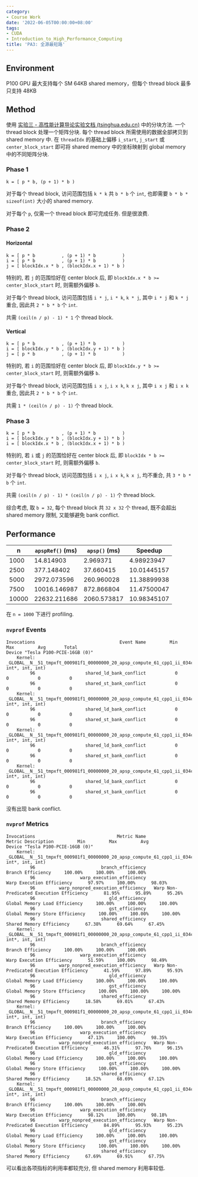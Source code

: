 ```yaml
---
category:
- Course Work
date: '2022-06-05T00:00:00+08:00'
tags:
- CUDA
- Introduction_to_High_Performance_Computing
title: 'PA3: 全源最短路'
---
```


## Environment

P100 GPU 最大支持每个 SM 64KB shared memory，但每个 thread block 最多只支持 48KB

## Method

使用 [实验三 - 高性能计算导论实验文档 (tsinghua.edu.cn)](https://lab.cs.tsinghua.edu.cn/hpc/doc/exp/3.apsp/) 中的分块方法. 一个 thread block 处理一个矩阵分块. 每个 thread block 所需使用的数据全部拷贝到 shared memory 中. 在 `threadIdx` 的基础上偏移 `i_start`, `j_start` 或 `center_block_start` 即可将 shared memory 中的坐标映射到 global memory 中的不同矩阵分块.

### Phase 1

```
k = [ p * b, (p + 1) * b )
```

对于每个 thread block, 访问范围包括 `k * k` 共 `b * b` 个 `int`, 也即需要 `b * b * sizeof(int)` 大小的 shared memory.

对于每个 `p`, 仅需一个 thread block 即可完成任务. 但是很浪费.

### Phase 2

#### Horizontal

```
k = [ p * b          , (p + 1) * b          )
i = [ p * b          , (p + 1) * b          )
j = [ blockIdx.x * b , (blockIdx.x + 1) * b )
```

特别的, 若 `j` 的范围恰好在 center block 后, 即 `blockIdx.x * b >= center_block_start` 时, 则需额外偏移 `b`.

对于每个 thread block, 访问范围包括 `i * j`, `i * k`, `k * j`, 其中 `i * j` 和 `k * j` 重合, 因此共 `2 * b * b` 个 `int`.

共需 `(ceil(n / p) - 1) * 1` 个 thread block.

#### Vertical

```
k = [ p * b          , (p + 1) * b          )
i = [ blockIdx.y * b , (blockIdx.y + 1) * b )
j = [ p * b          , (p + 1) * b          )
```

特别的, 若 `i` 的范围恰好在 center block 后, 即 `blockIdx.y * b >= center_block_start` 时, 则需额外偏移 `b`.

对于每个 thread block, 访问范围包括 `i x j`, `i x k`, `k x j`, 其中 `i x j` 和 `i x k` 重合, 因此共 `2 * b * b` 个 `int`.

共需 `1 * (ceil(n / p) - 1)` 个 thread block.

### Phase 3

```
k = [ p * b          , (p + 1) * b          )
i = [ blockIdx.y * b , (blockIdx.y + 1) * b )
i = [ blockIdx.x * b , (blockIdx.x + 1) * b )
```

特别的, 若 `i` 或 `j` 的范围恰好在 center block 后, 即 `blockIdx * b >= center_block_start` 时, 则需额外偏移 `b`.

对于每个 thread block, 访问范围包括 `i x j`, `i x k`, `k x j`, 均不重合, 共 `3 * b * b` 个 `int`.

共需 `(ceil(n / p) - 1) * (ceil(n / p) - 1)` 个 thread block.

综合考虑, 取 `b = 32`, 每个 thread block 共 `32 x 32` 个 thread, 既不会超出 shared memory 限制, 又能够避免 bank conflict.

## Performance

| n     | `apspRef()` (ms) | `apsp()` (ms) | Speedup     |
| ----- | ---------------- | ------------- | ----------- |
| 1000  | 14.814903        | 2.969371      | 4.98923947  |
| 2500  | 377.148402       | 37.660415     | 10.01445157 |
| 5000  | 2972.073596      | 260.960028    | 11.38899938 |
| 7500  | 10016.146987     | 872.866804    | 11.47500047 |
| 10000 | 22632.211686     | 2060.573817   | 10.98345107 |

在 `n = 1000` 下进行 profiling.

### `nvprof` Events

```
Invocations                                Event Name         Min         Max         Avg       Total
Device "Tesla P100-PCIE-16GB (0)"
    Kernel: _GLOBAL__N__51_tmpxft_000981f1_00000000_20_apsp_compute_61_cpp1_ii_034c69fe::Phase2KernelHorizontal(int, int*, int, int)
         96                   shared_ld_bank_conflict           0           0           0           0
         96                   shared_st_bank_conflict           0           0           0           0
    Kernel: _GLOBAL__N__51_tmpxft_000981f1_00000000_20_apsp_compute_61_cpp1_ii_034c69fe::Phase2KernelVertical(int, int*, int, int)
         96                   shared_ld_bank_conflict           0           0           0           0
         96                   shared_st_bank_conflict           0           0           0           0
    Kernel: _GLOBAL__N__51_tmpxft_000981f1_00000000_20_apsp_compute_61_cpp1_ii_034c69fe::Phase1Kernel(int, int*, int, int)
         96                   shared_ld_bank_conflict           0           0           0           0
         96                   shared_st_bank_conflict           0           0           0           0
    Kernel: _GLOBAL__N__51_tmpxft_000981f1_00000000_20_apsp_compute_61_cpp1_ii_034c69fe::Phase3Kernel(int, int*, int, int)
         96                   shared_ld_bank_conflict           0           0           0           0
         96                   shared_st_bank_conflict           0           0           0           0
```

没有出现 bank conflict.

### `nvprof` Metrics

```
Invocations                               Metric Name                         Metric Description         Min         Max         Avg
Device "Tesla P100-PCIE-16GB (0)"
    Kernel: _GLOBAL__N__51_tmpxft_000981f1_00000000_20_apsp_compute_61_cpp1_ii_034c69fe::Phase2KernelHorizontal(int, int*, int, int)
         96                         branch_efficiency                          Branch Efficiency     100.00%     100.00%     100.00%
         96                 warp_execution_efficiency                  Warp Execution Efficiency      97.97%     100.00%      98.03%
         96         warp_nonpred_execution_efficiency   Warp Non-Predicated Execution Efficiency      81.95%      95.89%      95.26%
         96                            gld_efficiency              Global Memory Load Efficiency     100.00%     100.00%     100.00%
         96                            gst_efficiency             Global Memory Store Efficiency     100.00%     100.00%     100.00%
         96                         shared_efficiency                   Shared Memory Efficiency      67.38%      69.64%      67.45%
    Kernel: _GLOBAL__N__51_tmpxft_000981f1_00000000_20_apsp_compute_61_cpp1_ii_034c69fe::Phase2KernelVertical(int, int*, int, int)
         96                         branch_efficiency                          Branch Efficiency     100.00%     100.00%     100.00%
         96                 warp_execution_efficiency                  Warp Execution Efficiency      51.59%     100.00%      98.49%
         96         warp_nonpred_execution_efficiency   Warp Non-Predicated Execution Efficiency      41.59%      97.89%      95.93%
         96                            gld_efficiency              Global Memory Load Efficiency     100.00%     100.00%     100.00%
         96                            gst_efficiency             Global Memory Store Efficiency     100.00%     100.00%     100.00%
         96                         shared_efficiency                   Shared Memory Efficiency      18.58%      69.01%      67.43%
    Kernel: _GLOBAL__N__51_tmpxft_000981f1_00000000_20_apsp_compute_61_cpp1_ii_034c69fe::Phase1Kernel(int, int*, int, int)
         96                         branch_efficiency                          Branch Efficiency     100.00%     100.00%     100.00%
         96                 warp_execution_efficiency                  Warp Execution Efficiency      47.13%     100.00%      98.35%
         96         warp_nonpred_execution_efficiency   Warp Non-Predicated Execution Efficiency      46.31%      97.76%      96.15%
         96                            gld_efficiency              Global Memory Load Efficiency     100.00%     100.00%     100.00%
         96                            gst_efficiency             Global Memory Store Efficiency     100.00%     100.00%     100.00%
         96                         shared_efficiency                   Shared Memory Efficiency      18.52%      68.69%      67.12%
    Kernel: _GLOBAL__N__51_tmpxft_000981f1_00000000_20_apsp_compute_61_cpp1_ii_034c69fe::Phase3Kernel(int, int*, int, int)
         96                         branch_efficiency                          Branch Efficiency     100.00%     100.00%     100.00%
         96                 warp_execution_efficiency                  Warp Execution Efficiency      98.12%     100.00%      98.18%
         96         warp_nonpred_execution_efficiency   Warp Non-Predicated Execution Efficiency      84.89%      95.93%      95.23%
         96                            gld_efficiency              Global Memory Load Efficiency     100.00%     100.00%     100.00%
         96                            gst_efficiency             Global Memory Store Efficiency     100.00%     100.00%     100.00%
         96                         shared_efficiency                   Shared Memory Efficiency      67.69%      69.91%      67.75%
```

可以看出各项指标的利用率都较充分, 但 shared memory 利用率较低.
